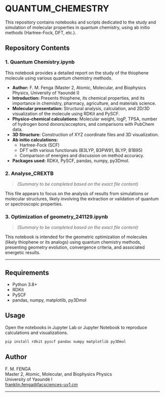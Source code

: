 # QUANTUM_CHEMESTRY

This repository contains notebooks and scripts dedicated to the study and simulation of molecular properties in quantum chemistry, using ab initio methods (Hartree-Fock, DFT, etc.).

## Repository Contents

### 1. Quantum Chemistry.ipynb

This notebook provides a detailed report on the study of the thiophene molecule using various quantum chemistry methods.

- **Author:** F. M. Fenga (Master 2, Atomic, Molecular, and Biophysics Physics, University of Yaoundé I)
- **Introduction:** Presents thiophene, its chemical properties, and its importance in chemistry, pharmacy, agriculture, and materials science.
- **Molecular presentation:** Structural analysis, calculation, and 2D/3D visualization of the molecule using RDKit and PySCF.
- **Physico-chemical calculations:** Molecular weight, logP, TPSA, number of hydrogen bond donors/acceptors, and comparisons with PubChem data.
- **3D Structure:** Construction of XYZ coordinate files and 3D visualization.
- **Ab initio calculations:**
    - Hartree-Fock (SCF)
    - DFT with various functionals (B3LYP, B3PW91, BLYP, B1B95)
    - Comparison of energies and discussion on method accuracy.
- **Packages used:** RDKit, PySCF, pandas, numpy, py3Dmol.

### 2. Analyse_CREXTB

> _(Summary to be completed based on the exact file content)_

This file appears to focus on the analysis of results from simulations or molecular structures, likely involving the extraction or validation of quantum or spectroscopic properties.

### 3. Optimization of geometry_241129.ipynb

> _(Summary to be completed based on the exact file content)_

This notebook is intended for the geometric optimization of molecules (likely thiophene or its analogs) using quantum chemistry methods, presenting geometry evolution, convergence criteria, and associated energetic results.

---

## Requirements

- Python 3.8+
- RDKit
- PySCF
- pandas, numpy, matplotlib, py3Dmol

## Usage

Open the notebooks in Jupyter Lab or Jupyter Notebook to reproduce calculations and visualizations.

```bash
pip install rdkit pyscf pandas numpy matplotlib py3Dmol
```

## Author

F. M. FENGA  
Master 2, Atomic, Molecular, and Biophysics Physics  
University of Yaoundé I  
franklin.fenga@facsciences-uy1.cm

---
